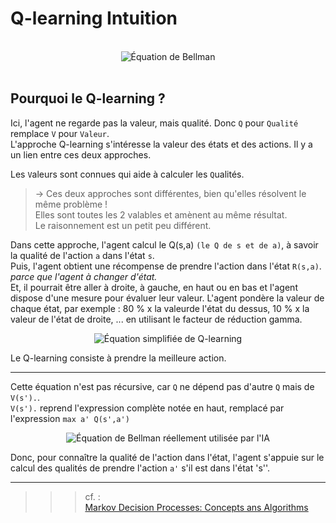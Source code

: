# **Q-learning Intuition**
<br>
<div align="center">
    <img src="https://github.com/MiKL5/artificialIntelligence/blob/master/Docs/img/BellmanCompleteEquation.png" alt="Équation de Bellman" title="Équation de Bellman">
</div>
<br>

## Pourquoi le Q-learning ?

Ici, l'agent ne regarde pas la valeur, mais qualité. Donc `Q` pour `Qualité` remplace `V` pour `Valeur`.  
L'approche Q-learning s'intéresse la valeur des états et des actions. Il y a un lien entre ces deux approches.  

Les `V`aleurs sont connues qui aide à calculer les `Q`ualités.  

> -> Ces deux approches sont différentes, bien qu'elles résolvent le même problème !  
Elles sont toutes les 2 valables et amènent au même résultat.  
Le raisonnement est un petit peu différent.  

Dans cette approche, l'agent calcul le Q(s,a) `(le Q de s et de a)`, à savoir la qualité de l'action `a` dans l'état `s`.  
Puis, l'agent obtient une récompense de prendre l'action dans l'état `R(s,a)`. _parce que l'agent à changer d'état._  
Et, il pourrait être aller à droite, à gauche, en haut ou en bas et l'agent dispose d'une mesure pour évaluer leur valeur. L'agent pondère la valeur de chaque état, par exemple : 80 % x la valeurde l'état du dessus, 10 % x la valeur de l'état de droite, ... en utilisant le facteur de réduction gamma.

<div align="center">
    <img src="https://github.com/MiKL5/artificialIntelligence/blob/master/Docs/img/Qlearning.jpg" alt="Équation simplifiée de Q-learning" title="Équation simplifiée de Q-learning">
</div>

Le Q-learning consiste à prendre la meilleure action.  

___
Cette équation n'est pas récursive, car `Q` ne dépend pas d'autre `Q` mais de `V(s').`.  
`V(s').` reprend l'expression complète notée en haut, remplacé par l'expression `max a' Q(s',a')`

<div align="center">
    <img src="https://github.com/MiKL5/artificialIntelligence/blob/master/Docs/img/equationQlearningComplete.png" alt="Équation de Bellman réellement utilisée par l'IA" title="Équation de Bellman réellement utilisée par l'IA">
</div>

Donc, pour connaître la qualité de l'action dans l'état, l'agent s'appuie sur le calcul des qualités de prendre l'action `a'` s'il est dans l'état 's''.

___
>>> cf. :  
[Markov Decision Processes: Concepts ans Algorithms](https://www.semanticscholar.org/paper/Markov-Decision-Processes%3A-Concepts-and-Algorithms-Otterlo-Wiering/968bab782e52faf0f7957ca0f38b9e9078454afe?p2df)